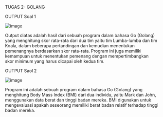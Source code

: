 TUGAS 2- GOLANG

OUTPUT Soal 1

![image](https://github.com/nandaann1sa/Tugas-2/assets/163112527/32bd6235-4525-4e6a-ba77-718e3bab1326)

Output diatas adalah hasil dari sebuah program dalam bahasa Go (Golang) yang menghitung skor rata-rata dari dua tim yaitu tim Lumba-lumba dan tim Koala, dalam beberapa pertandingan dan kemudian menentukan pemenangnya berdasarkan skor rata-rata. Program ini juga memiliki kemampuan untuk menentukan pemenang dengan mempertimbangkan skor minimum yang harus dicapai oleh kedua tim.


OUTPUT Saol 2

![image](https://github.com/nandaann1sa/Tugas-2/assets/163112527/ecea6715-9e45-43c7-a9f8-837ba8ee8604)

Program ini adalah sebuah program dalam bahasa Go (Golang) yang menghitung Body Mass Index (BMI) dari dua individu, yaitu Mark dan John, menggunakan data berat dan tinggi badan mereka. BMI digunakan untuk mengevaluasi apakah seseorang memiliki berat badan relatif terhadap tinggi badan mereka. 
